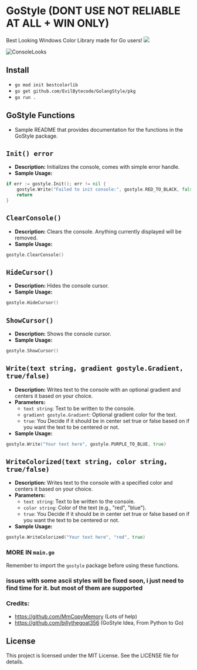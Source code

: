 # GoStyle (DONT USE NOT RELIABLE AT ALL + WIN ONLY)
Best Looking Windows Color Library made for Go users!
<a href="https://t.me/pulzetools"><img src="https://img.shields.io/badge/Join%20my%20Telegram%20group-2CA5E0?style=for-the-badge&logo=telegram&labelColor=db44ad&color=5e2775"></a>

![ConsoleLooks](https://github.com/EvilBytecode/GolangStyle/assets/151552809/d1bb0610-2c74-4049-b37e-797fb5c4d345)

## Install
- ```go mod init bestcolorlib```
- ```go get github.com/EvilBytecode/GolangStyle/pkg```
- ```go run .```

## GoStyle Functions

- Sample README that provides documentation for the functions in the GoStyle package.
## `Init() error`

- **Description:** Initializes the console, comes with simple error handle.
- **Sample Usage:** 
```go
if err := gostyle.Init(); err != nil {
    gostyle.Write("Failed to init console:", gostyle.RED_TO_BLACK, false)
    return
}
```

## `ClearConsole()`

- **Description:** Clears the console. Anything currently displayed will be removed.
- **Sample Usage:** 
```go
gostyle.ClearConsole()
```

## `HideCursor()`

- **Description:** Hides the console cursor.
- **Sample Usage:** 
```go
gostyle.HideCursor()
```

## `ShowCursor()`

- **Description:** Shows the console cursor.
- **Sample Usage:** 
```go
gostyle.ShowCursor()
```

## `Write(text string, gradient gostyle.Gradient, true/false)`

- **Description:** Writes text to the console with an optional gradient and centers it based on your choice.
- **Parameters:**
  - `text string`: Text to be written to the console.
  - `gradient gostyle.Gradient`: Optional gradient color for the text.
  - `true`: You Decide if it should be in center set true or false based on if you want the text to be centered or not.
- **Sample Usage:** 
```go
gostyle.Write("Your text here", gostyle.PURPLE_TO_BLUE, true)
```

## `WriteColorized(text string, color string, true/false)`

- **Description:** Writes text to the console with a specified color and centers it based on your choice.
- **Parameters:**
  - `text string`: Text to be written to the console.
  - `color string`: Color of the text (e.g., "red", "blue").
  - `true`: You Decide if it should be in center set true or false based on if you want the text to be centered or not.
- **Sample Usage:** 
```go
gostyle.WriteColorized("Your text here", "red", true)
```

### MORE IN ```main.go```

Remember to import the `gostyle` package before using these functions.
### issues with some ascii styles will be fixed soon, i just need to find time for it. but most of them are supported
### Credits:
- https://github.com/MmCopyMemory (Lots of help)
- https://github.com/billythegoat356 (GoStyle Idea, From Python to Go)


## License
This project is licensed under the MIT License. See the LICENSE file for details.